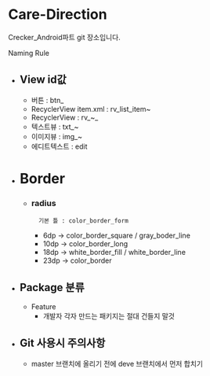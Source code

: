 # Care-Direction
Crecker_Android파트 git 장소입니다.

Naming Rule
* ## View id값
	* 버튼 : btn_
	* RecyclerView item.xml : rv_list_item~
	* RecyclerView : rv_~_
	* 텍스트뷰 : txt_~
	* 이미지뷰 : img_~
	* 에디트텍스트 : edit
  	
* # Border 
	* ### radius
    		기본 틀 : color_border_form
		* 6dp  -> color_border_square / gray_boder_line
		* 10dp -> color_border_long
		* 18dp -> white_border_fill / white_border_line
		* 23dp -> color_border
		
    
* ## Package 분류
	* Feature
		* 개발자 각자 만드는 패키지는 절대 건들지 말것
* ## Git 사용시 주의사항
	* master 브랜치에 올리기 전에 deve 브랜치에서 먼저 합치기
	
	
	
	
